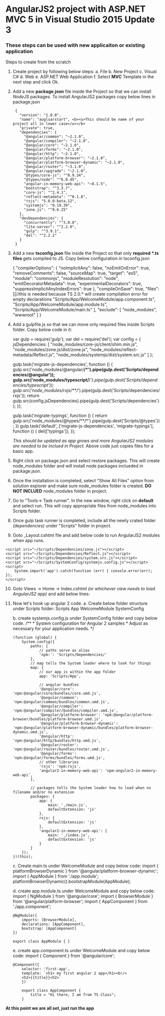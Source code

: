 # AngularJS2 project with ASP.NET MVC 5 in Visual Studio 2015 Update 3
<h3> These steps can be used with new applicaiton or existing application </h3>

Steps to create from the scratch

1. Create project by following below steps:
	a. File
	b. New Project 
	c. Visual C#
	d. Web
	e. ASP.NET Web Application
	f. Select <b>MVC</b> Template in the next step and click Ok.

2. Add a new <b>package.json</b> file inside the Project so that we can install <i>NodeJS</i> packages.
	To install AngularJS2 packages copy below lines in package.json
		
		{
		  "version": "1.0.0",
		  "name": "augluarstart", <b><u>This should be name of your project all in lower case</u></b>
		  "private": true,
		  "dependencies": {
			"@angular/common": "~2.1.0",
			"@angular/compiler": "~2.1.0",
			"@angular/core": "~2.1.0",
			"@angular/forms": "~2.1.0",
			"@angular/http": "~2.1.0",
			"@angular/platform-browser": "~2.1.0",
			"@angular/platform-browser-dynamic": "~2.1.0",
			"@angular/router": "~3.1.0",
			"@angular/upgrade": "~2.1.0",
			"@types/core-js": "^0.9.34",
			"@types/node": "^6.0.45",
			"angular-in-memory-web-api": "~0.1.5",
			"bootstrap": "^3.3.7",
			"core-js": "^2.4.1",
			"reflect-metadata": "^0.1.8",
			"rxjs": "5.0.0-beta.12",
			"systemjs": "0.19.39",
			"zone.js": "^0.6.25"
		  },
		  "devDependencies": {
			"concurrently": "^3.0.0",
			"lite-server": "^2.2.0",
			"gulp": "^3.9.1",
			"del": "^2.2.2"
		  }
		}

3. Add a new <b>tsconfig.json</b> file inside the Project so that only <b> required <i>*.ts</i> files </b> gets compiled to JS.
	Copy below configuration in tsconfig.json
	
	{
	  "compilerOptions": {
		"noImplicitAny": false,
		"noEmitOnError": true,
		"removeComments": false,
		"sourceMap": true,
		"target": "es5",
		"module": "commonjs",
		"moduleResolution": "node",
		"emitDecoratorMetadata": true,
		"experimentalDecorators": true,
		"suppressImplicitAnyIndexErrors": true
	  },
	  "compileOnSave": true,
	  "files": [[//this is needed because TS 2.0.* will create compilation error for empty declarations
		"Scripts/App/WelcomeModule/app.component.ts",
		"Scripts/App/WelcomeModule/app.module.ts",
		"Scripts/App/WelcomeModule/main.ts"
	  ],
	  "exclude": [
		"node_modules",
		"wwwroot"
	  ]
	}


4. Add a gulpfile.js so that we can move only required files inside Scripts folder. Copy below code in it:
	
	
	var gulp = require('gulp');
	var del = require('del');
	var config = {
		jsDependencies: [
			"node_modules/core-js/client/shim.min.js",
			"node_modules/zone.js/dist/zone.js",
			"node_modules/reflect-metadata/Reflect.js",
			"node_modules/systemjs/dist/system.src.js"
		]
	};

	gulp.task('migrate-js-dependencies', function () {
		gulp.src('node_modules/@angular/**/*').pipe(gulp.dest('Scripts/dependencies/@angular'));
		gulp.src('node_modules/typescript/**/*').pipe(gulp.dest('Scripts/dependencies/typescript'));
		gulp.src('node_modules/rxjs/**/*').pipe(gulp.dest('Scripts/dependencies/rxjs'));
		return gulp.src(config.jsDependencies).pipe(gulp.dest('Scripts/dependencies'));
	});

	gulp.task('migrate-typings', function () {
		return gulp.src('node_modules/@types/**/*').pipe(gulp.dest('Scripts/@types'));
	})
	gulp.task('default', ['migrate-js-dependencies', 'migrate-typings'], function () {
		del(['typings']);
	});

	<i> This should be updated as app grows and more AngularJS2 modules are needed to be inclued in Project. </i> 
	Above code just copies files for a basic app.

5. Right click on package.json and select restore packages. This will create node_modules folder and will install node packages inclueded in package.json.

6. Once the installation is completed, select "Show All Files" option from solution explorer and make sure node_modules folder is created.
							 <b> DO NOT INCLUED</b> node_modules folder in project.
7. Go to "Tools-> Task runner". In the new window, right click on <b> default </b> and select run. This will copy appropriate files from node_modules into Scripts folder.

8. Once gulp task runner is completed, include all the newly crated folder <i>(dependencies)</i> under "Scripts" folder in project.

9. Goto _Layout.cshtml file and add below code to run AngularJS2 modules when app runs.

<script src="~/Scripts/Dependencies/shim.min.js"></script>
    <script src="~/Scripts/Dependencies/zone.js"></script>
    <script src="~/Scripts/Dependencies/Reflect.js"></script>
    <script src="~/Scripts/Dependencies/system.src.js"></script>
    <script src="~/Scripts/SystemConfig/systemjs.config.js"></script>
    <script>
        System.import('app').catch(function (err) { console.error(err); });
    </script>

10. Goto Views -> Home -> Index.cshtml <i>(or whichever view needs to load AngularJS2 app)</i> and add below lines:
	<div>
		<first-app></first-app>
	</div> 

11. Now let's hook up angular 2 code. 
	a. Create below folder structure under Scripts folder:
		Scripts
			App
				WelcomeModule
				SystemConfig
	
	b. create systemjs.config.js under SystemConfig folder and copy below code.
		 /**
		 * System configuration for Angular 2 samples
		 * Adjust as necessary for your application needs.
		 */

		(function (global) {
			System.config({
				paths: {
					// paths serve as alias
					'npm:': 'Scripts/Dependencies/'
				},
				// map tells the System loader where to look for things
				map: {
					// our app is within the app folder
					app: 'Scripts/App',

					// angular bundles
					'@angular/core': 'npm:@angular/core/bundles/core.umd.js',
					'@angular/common': 'npm:@angular/common/bundles/common.umd.js',
					'@angular/compiler': 'npm:@angular/compiler/bundles/compiler.umd.js',
					'@angular/platform-browser': 'npm:@angular/platform-browser/bundles/platform-browser.umd.js',
					'@angular/platform-browser-dynamic': 'npm:@angular/platform-browser-dynamic/bundles/platform-browser-dynamic.umd.js',
					'@angular/http': 'npm:@angular/http/bundles/http.umd.js',
					'@angular/router': 'npm:@angular/router/bundles/router.umd.js',
					'@angular/forms': 'npm:@angular/forms/bundles/forms.umd.js',
					// other libraries
					'rxjs': 'npm:rxjs',
					'angular2-in-memory-web-api': 'npm:angular2-in-memory-web-api',
				},

				// packages tells the System loader how to load when no filename and/or no extension
				packages: {
					app: {
						main: './main.js',
						defaultExtension: 'js'
					},
					rxjs: {
						defaultExtension: 'js'
					},
					'angular2-in-memory-web-api': {
						main: './index.js',
						defaultExtension: 'js'
					}
				}
			});
		})(this);
	
	c. Create main.ts under WelcomeModule and copy below code:
		import { platformBrowserDynamic } from '@angular/platform-browser-dynamic';
		import { AppModule } from './app.module';
		platformBrowserDynamic().bootstrapModule(AppModule);
		
	d. create app.module.ts under WelcomeModule and copy below code:
		import { NgModule } from '@angular/core';
		import { BrowserModule } from '@angular/platform-browser';
		import { AppComponent } from './app.component';

		@NgModule({
			imports: [BrowserModule],
			declarations: [AppComponent],
			bootstrap: [AppComponent]
		})

		export class AppModule { }

	e. create app.component.ts under WelcomeModule and copy below code:
		import { Component } from '@angular/core';

		@Component({
			selector: 'first-app',
			template: `<h1> my first angular 2 app</h1><br/>
			<h2>{{title}}<h2>`
			})

			export class AppComponent {
				title = "Hi there, I am from TS Class";
			}

<b> At this point we are all set, just run the app </b>
